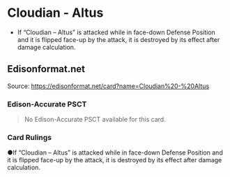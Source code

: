 # Cloudian - Altus

*   If “Cloudian – Altus” is attacked while in face-down Defense Position and it is flipped face-up by the attack, it is destroyed by its effect after damage calculation.

## Edisonformat.net

Source: https://edisonformat.net/card?name=Cloudian%20-%20Altus

### Edison-Accurate PSCT

> No Edison-Accurate PSCT available for this card.

### Card Rulings

●If “Cloudian – Altus” is attacked while in face-down Defense Position and it is flipped face-up by the attack, it is destroyed by its effect after damage calculation.
            